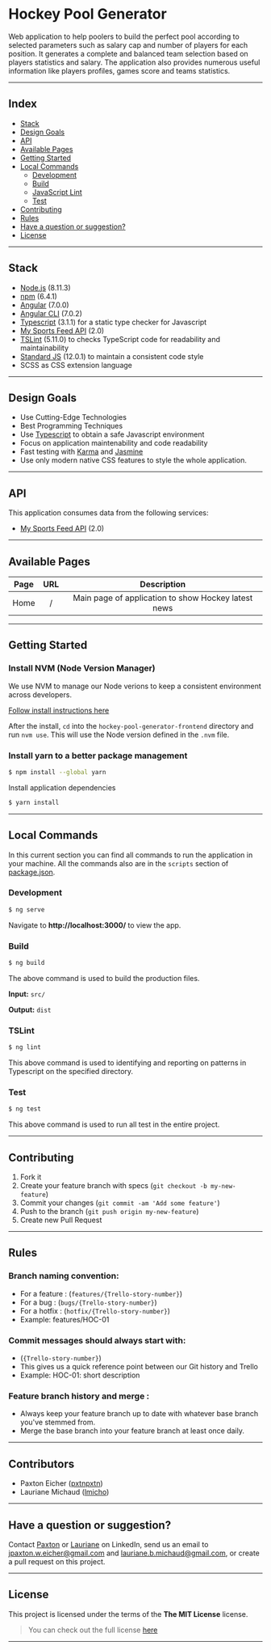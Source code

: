 
# Hockey Pool Generator


Web application to help poolers to build the perfect pool according to selected parameters such as salary cap and number of players for each position. It generates a complete and balanced team selection based on players statistics and salary. The application also provides numerous useful information like players profiles, games score and teams statistics.

---

## Index

- [Stack](#stack)
- [Design Goals](#design-goals)
- [API](#api)
- [Available Pages](#available-pages)
- [Getting Started](#getting-started)
- [Local Commands](#local-commands)
    - [Development](#development)
    - [Build](#build)
    - [JavaScript Lint](#javascript-lint)
    - [Test](#test)
- [Contributing](#contributing)
- [Rules](#rules)
- [Have a question or suggestion?](#have-a-question-or-suggestion)
- [License](#license)

---


## Stack

* [Node.js](https://nodejs.org) (8.11.3)
* [npm](https://www.npmjs.com) (6.4.1)
* [Angular](https://angular.io/) (7.0.0)
* [Angular CLI](https://cli.angular.io/) (7.0.2)
* [Typescript](https://www.typescriptlang.org/) (3.1.1) for a static type checker for Javascript
* [My Sports Feed API](https://www.mysportsfeeds.com/) (2.0)
* [TSLint](https://palantir.github.io/tslint/) (5.11.0) to checks TypeScript code for readability and maintainability
* [Standard JS](https://standardjs.com/) (12.0.1) to maintain a consistent code style
* SCSS as CSS extension language

---

## Design Goals

- Use Cutting-Edge Technologies
- Best Programming Techniques
- Use [Typescript](https://www.typescriptlang.org/) to obtain a safe Javascript environment
- Focus on application maintenability and code readability
- Fast testing with [Karma](https://karma-runner.github.io/latest/index.html) and [Jasmine](https://jasmine.github.io/)
- Use only modern native CSS features to style the whole application.

---

## API

This application consumes data from the following services:

* [My Sports Feed API](https://www.mysportsfeeds.com/) (2.0)

---

## Available Pages

|    Page    |    URL        |                          Description                        |
|:----------:|:-------------:|:-----------------------------------------------------------:|
|    Home    |     /         |  Main page of application to show Hockey latest news          |

---

## Getting Started

### Install NVM (Node Version Manager)
We use NVM to manage our Node verions to keep a consistent environment across developers.

[Follow install instructions here](https://github.com/creationix/nvm#install-script)

After the install, `cd` into the `hockey-pool-generator-frontend` directory and run `nvm use`. This will use the Node version defined in the `.nvm` file.

### Install yarn to a better package management

```sh
$ npm install --global yarn
```

Install application dependencies

```sh
$ yarn install
```

---

## Local Commands

In this current section you can find all commands to run the application in your machine. All the commands also are  in the `scripts` section of [package.json](package.json).

### Development

```sh
$ ng serve
```

Navigate to **http://localhost:3000/** to view the app.

### Build

```sh
$ ng build
```

The above command is used to build the production files.

**Input:** `src/`

**Output:** `dist`

### TSLint

```sh
$ ng lint
```

This above command is used to identifying and reporting on patterns in Typescript on the specified directory.


### Test

```sh
$ ng test
```

This above command is used to run all test in the entire project.

---

## Contributing

1. Fork it
2. Create your feature branch with specs (`git checkout -b my-new-feature`)
3. Commit your changes (`git commit -am 'Add some feature'`)
4. Push to the branch (`git push origin my-new-feature`)
5. Create new Pull Request

---

## Rules
### Branch naming convention:
- For a feature : (`features/{Trello-story-number}`)
- For a bug : (`bugs/{Trello-story-number}`)
- For a hotfix : (`hotfix/{Trello-story-number}`)
- Example: features/HOC-01

### Commit messages should always start with: 
- (`{Trello-story-number}`)
- This gives us a quick reference point between our Git history and Trello
- Example: HOC-01: short description

### Feature branch history and merge : 
- Always keep your feature branch up to date with whatever base branch you've stemmed from.
- Merge the base branch into your feature branch at least once daily.

---

## Contributors

* Paxton Eicher ([pxtnpxtn](https://github.com/pxtnpxtn))
* Lauriane Michaud ([lmicho](https://github.com/lmicho))


---

## Have a question or suggestion?
Contact [Paxton](https://www.linkedin.com/in/paxton-eicher/) or [Lauriane](https://www.linkedin.com/in/laurianemichaud/) on LinkedIn, send us an email to jpaxton.w.eicher@gmail.com and  lauriane.b.michaud@gmail.com, or create a pull request on this project.


---


## License

This project is licensed under the terms of the **The MIT License** license.
>You can check out the full license [here](https://opensource.org/licenses/MIT)

---
